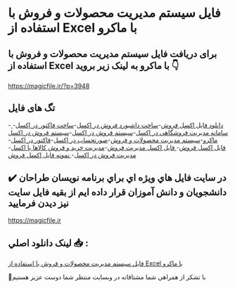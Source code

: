 # فایل سیستم مدیریت محصولات و فروش با استفاده از Excel با ماکرو

## برای دریافت فایل سیستم مدیریت محصولات و فروش با استفاده از Excel با ماکرو به لینک زیر بروید 👇

https://magicfile.ir/?p=3948

## تگ های فایل

-[ دانلود فایل اکسل فروش](https://magicfile.ir/product/%d8%b3%db%8c%d8%b3%d8%aa%d9%85-%d9%85%d8%af%db%8c%d8%b1%db%8c%d8%aa-%d9%85%d8%ad%d8%b5%d9%88%d9%84%d8%a7%d8%aa-%d9%81%d8%b1%d9%88%d8%b4-%d8%a8%d8%a7-%d8%a7%d8%b3%d8%aa%d9%81%d8%a7%d8%af%d9%87-%d8%a7%d8%b2-excel/)-[ساخت داشبورد فروش در اکسل](https://magicfile.ir/product/%d8%b3%db%8c%d8%b3%d8%aa%d9%85-%d9%85%d8%af%db%8c%d8%b1%db%8c%d8%aa-%d9%85%d8%ad%d8%b5%d9%88%d9%84%d8%a7%d8%aa-%d9%81%d8%b1%d9%88%d8%b4-%d8%a8%d8%a7-%d8%a7%d8%b3%d8%aa%d9%81%d8%a7%d8%af%d9%87-%d8%a7%d8%b2-excel/)-[ساخت فاکتور در اکسل](https://magicfile.ir/product/%d8%b3%db%8c%d8%b3%d8%aa%d9%85-%d9%85%d8%af%db%8c%d8%b1%db%8c%d8%aa-%d9%85%d8%ad%d8%b5%d9%88%d9%84%d8%a7%d8%aa-%d9%81%d8%b1%d9%88%d8%b4-%d8%a8%d8%a7-%d8%a7%d8%b3%d8%aa%d9%81%d8%a7%d8%af%d9%87-%d8%a7%d8%b2-excel/)-[سامانه مدیریت فروشگاهی در اکسل](https://magicfile.ir/product/%d8%b3%db%8c%d8%b3%d8%aa%d9%85-%d9%85%d8%af%db%8c%d8%b1%db%8c%d8%aa-%d9%85%d8%ad%d8%b5%d9%88%d9%84%d8%a7%d8%aa-%d9%81%d8%b1%d9%88%d8%b4-%d8%a8%d8%a7-%d8%a7%d8%b3%d8%aa%d9%81%d8%a7%d8%af%d9%87-%d8%a7%d8%b2-excel/)-[سیستم فروش در اکسل](https://magicfile.ir/product/%d8%b3%db%8c%d8%b3%d8%aa%d9%85-%d9%85%d8%af%db%8c%d8%b1%db%8c%d8%aa-%d9%85%d8%ad%d8%b5%d9%88%d9%84%d8%a7%d8%aa-%d9%81%d8%b1%d9%88%d8%b4-%d8%a8%d8%a7-%d8%a7%d8%b3%d8%aa%d9%81%d8%a7%d8%af%d9%87-%d8%a7%d8%b2-excel/)-[سیستم فروش در اکسل ماکرو](https://magicfile.ir/product/%d8%b3%db%8c%d8%b3%d8%aa%d9%85-%d9%85%d8%af%db%8c%d8%b1%db%8c%d8%aa-%d9%85%d8%ad%d8%b5%d9%88%d9%84%d8%a7%d8%aa-%d9%81%d8%b1%d9%88%d8%b4-%d8%a8%d8%a7-%d8%a7%d8%b3%d8%aa%d9%81%d8%a7%d8%af%d9%87-%d8%a7%d8%b2-excel/)-[سیستم مدیریت محصولات و فروش](https://magicfile.ir/product/%d8%b3%db%8c%d8%b3%d8%aa%d9%85-%d9%85%d8%af%db%8c%d8%b1%db%8c%d8%aa-%d9%85%d8%ad%d8%b5%d9%88%d9%84%d8%a7%d8%aa-%d9%81%d8%b1%d9%88%d8%b4-%d8%a8%d8%a7-%d8%a7%d8%b3%d8%aa%d9%81%d8%a7%d8%af%d9%87-%d8%a7%d8%b2-excel/)-[صورتحساب در اکسل](https://magicfile.ir/product/%d8%b3%db%8c%d8%b3%d8%aa%d9%85-%d9%85%d8%af%db%8c%d8%b1%db%8c%d8%aa-%d9%85%d8%ad%d8%b5%d9%88%d9%84%d8%a7%d8%aa-%d9%81%d8%b1%d9%88%d8%b4-%d8%a8%d8%a7-%d8%a7%d8%b3%d8%aa%d9%81%d8%a7%d8%af%d9%87-%d8%a7%d8%b2-excel/)-[فاکتور در اکسل](https://magicfile.ir/product/%d8%b3%db%8c%d8%b3%d8%aa%d9%85-%d9%85%d8%af%db%8c%d8%b1%db%8c%d8%aa-%d9%85%d8%ad%d8%b5%d9%88%d9%84%d8%a7%d8%aa-%d9%81%d8%b1%d9%88%d8%b4-%d8%a8%d8%a7-%d8%a7%d8%b3%d8%aa%d9%81%d8%a7%d8%af%d9%87-%d8%a7%d8%b2-excel/)-[ فایل اکسل فروش](https://magicfile.ir/product/%d8%b3%db%8c%d8%b3%d8%aa%d9%85-%d9%85%d8%af%db%8c%d8%b1%db%8c%d8%aa-%d9%85%d8%ad%d8%b5%d9%88%d9%84%d8%a7%d8%aa-%d9%81%d8%b1%d9%88%d8%b4-%d8%a8%d8%a7-%d8%a7%d8%b3%d8%aa%d9%81%d8%a7%d8%af%d9%87-%d8%a7%d8%b2-excel/)-[ فایل اکسل مدیریت فروش](https://magicfile.ir/product/%d8%b3%db%8c%d8%b3%d8%aa%d9%85-%d9%85%d8%af%db%8c%d8%b1%db%8c%d8%aa-%d9%85%d8%ad%d8%b5%d9%88%d9%84%d8%a7%d8%aa-%d9%81%d8%b1%d9%88%d8%b4-%d8%a8%d8%a7-%d8%a7%d8%b3%d8%aa%d9%81%d8%a7%d8%af%d9%87-%d8%a7%d8%b2-excel/)-[مدیریت خرید و فروش کالاها با اکسل](https://magicfile.ir/product/%d8%b3%db%8c%d8%b3%d8%aa%d9%85-%d9%85%d8%af%db%8c%d8%b1%db%8c%d8%aa-%d9%85%d8%ad%d8%b5%d9%88%d9%84%d8%a7%d8%aa-%d9%81%d8%b1%d9%88%d8%b4-%d8%a8%d8%a7-%d8%a7%d8%b3%d8%aa%d9%81%d8%a7%d8%af%d9%87-%d8%a7%d8%b2-excel/)-[مدیریت فروش در اکسل](https://magicfile.ir/product/%d8%b3%db%8c%d8%b3%d8%aa%d9%85-%d9%85%d8%af%db%8c%d8%b1%db%8c%d8%aa-%d9%85%d8%ad%d8%b5%d9%88%d9%84%d8%a7%d8%aa-%d9%81%d8%b1%d9%88%d8%b4-%d8%a8%d8%a7-%d8%a7%d8%b3%d8%aa%d9%81%d8%a7%d8%af%d9%87-%d8%a7%d8%b2-excel/)-[ نمونه فایل اکسل فروش](https://magicfile.ir/product/%d8%b3%db%8c%d8%b3%d8%aa%d9%85-%d9%85%d8%af%db%8c%d8%b1%db%8c%d8%aa-%d9%85%d8%ad%d8%b5%d9%88%d9%84%d8%a7%d8%aa-%d9%81%d8%b1%d9%88%d8%b4-%d8%a8%d8%a7-%d8%a7%d8%b3%d8%aa%d9%81%d8%a7%d8%af%d9%87-%d8%a7%d8%b2-excel/)

## ✔️ در سايت فايل هاي ويژه اي براي برنامه نويسان طراحان دانشجويان و دانش آموزان قرار داده ايم از بقيه فايل سايت نيز ديدن فرماييد

https://magicfile.ir


## لينک دانلود اصلي 📥 :

[فایل سیستم مدیریت محصولات و فروش با استفاده از Excel با ماکرو](https://magicfile.ir/product/%d8%b3%db%8c%d8%b3%d8%aa%d9%85-%d9%85%d8%af%db%8c%d8%b1%db%8c%d8%aa-%d9%85%d8%ad%d8%b5%d9%88%d9%84%d8%a7%d8%aa-%d9%81%d8%b1%d9%88%d8%b4-%d8%a8%d8%a7-%d8%a7%d8%b3%d8%aa%d9%81%d8%a7%d8%af%d9%87-%d8%a7%d8%b2-excel/) 


🙏با تشکر از همراهي شما مشتاقانه در وبسایت منتظر شما دوست عزیز هستیم

